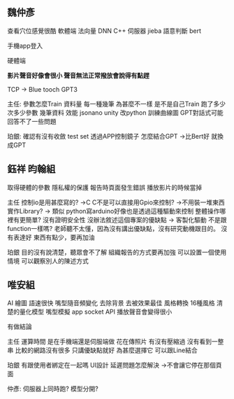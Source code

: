 ## 魏仲彥

查看穴位感覺很酷
軟體端
法向量
DNN
C++
伺服器
jieba 語意判斷
bert

手機app登入


硬體端

**影片聲音好像會很小
聲音無法正常撥放會說得有點趕**

TCP -> Blue tooch
GPT3

主任:
參數怎麼Train
資料量
每一種幾筆
為甚麼不一樣
是不是自己Train
跑了多少次多少參數 幾筆資料 效能
jsonano
unity 改python
訓練曲線圖
GPT對話式可能回答不了一些問題

珀銀:
確認有沒有收斂
test set
透過APP控制鏡子
怎麼結合GPT ->比Bert好 就換成GPT


## 鈺祥 昀翰組
取得硬體的參數
隱私權的保護
報告時頁面發生錯誤
播放影片的時候當掉

主任
控制io是用甚麼寫的? ->C
C不是可以直接用Gpio來控制? ->不用裝一堆東西
實作Library? -> 類似
python寫arduino好像也是透過這種驅動來控制
整體操作哪裡有更簡單?
沒有證明安全性
沒辦法敘述這個專案的優缺點 -> 客製化驅動
不是跟function一樣嗎?
老師聽不太懂，因為沒有講出優缺點，沒有研究動機跟目的。
沒有表達好
東西有點少，要再加油

珀銀
目的沒有說清楚，聽眾會不了解
組織報告的方式要再加強
可以設置一個使用情境
可以觀察別人的陳述方式


## 唯安組
AI 繪圖
語速很快
嘴型隨音頻變化
去除背景
去被效果最佳
風格轉換
16種風格
清楚的量化模型
嘴型模擬
app
socket API
播放聲音會變得很小

有做結論

主任
運算時間
是在手機端還是伺服端做
花在傳照片
有沒有壓縮過
沒有看到一整串
比較的網路沒有很多
只講優缺點就好 為甚麼選擇它
可以跟Line結合

珀銀
有跟使用者綁定在一起嗎
UI設計
延遲問題怎麼解決 ->不會讓它停在那個頁面

仲彥:
伺服器上同時跑?
模型分開?








